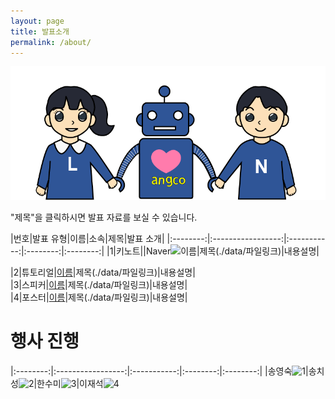 ```yaml
---
layout: page
title: 발표소개
permalink: /about/
---
```



![logo](./pic/logo.png)

"제목"을 클릭하시면 발표 자료를 보실 수 있습니다.
       

|번호|발표 유형|이름|소속|제목|발표 소개|
|:--------:|:-----------------:|:-----------:|:--------:|:--------:|
|1|키노트||Naver![이름](./pic/name.png)|제목(./data/파일링크)|내용설명|
   
|2|튜토리얼|[이름](./pic/name.png)|제목(./data/파일링크)|내용설명|  
|3|스피커|[이름](./pic/name.png)|제목(./data/파일링크)|내용설명|  
|4|포스터|[이름](./pic/name.png)|제목(./data/파일링크)|내용설명|  

# 행사 진행



|:--------:|:-----------------:|:-----------:|:--------:|:--------:|
|송영숙![1](/Users/song-yeongsug/workspace/2020LangCon/pic/song.jpg)|송치성![2](/Users/song-yeongsug/workspace/2020LangCon/pic/chisung.jpg)|한수미![3](/Users/song-yeongsug/workspace/2020LangCon/pic/sumi.jpg)|이재석![4](/Users/song-yeongsug/workspace/2020LangCon/pic/jslee.jpg)







